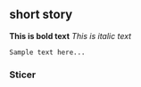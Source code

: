 ## short story
**This is bold text**
_This is italic text_


```
Sample text here...
```
### Sticer

